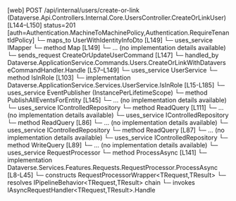 [web] POST /api/internal/users/create-or-link  (Dataverse.Api.Controllers.Internal.Core.UsersController.CreateOrLinkUser)  [L144–L150] status=201 [auth=Authentication.MachineToMachinePolicy,Authentication.RequireTenantIdPolicy]
  └─ maps_to UserWithIdentityInfoDto [L149]
  └─ uses_service IMapper
    └─ method Map [L149]
      └─ ... (no implementation details available)
  └─ sends_request CreateOrUpdateUserCommand [L147]
    └─ handled_by Dataverse.ApplicationService.Commands.Users.CreateOrLinkWithDataverseCommandHandler.Handle [L57–L149]
      └─ uses_service UserService
        └─ method IsInRole [L103]
          └─ implementation Dataverse.ApplicationService.Services.UserService.IsInRole [L15-L185]
      └─ uses_service EventPublisher (InstancePerLifetimeScope)
        └─ method PublishAllEventsForEntity [L145]
          └─ ... (no implementation details available)
      └─ uses_service IControlledRepository<FirmSettings>
        └─ method ReadQuery [L111]
          └─ ... (no implementation details available)
      └─ uses_service IControlledRepository<Office>
        └─ method ReadQuery [L86]
          └─ ... (no implementation details available)
      └─ uses_service IControlledRepository<Team>
        └─ method ReadQuery [L87]
          └─ ... (no implementation details available)
      └─ uses_service IControlledRepository<User>
        └─ method WriteQuery [L89]
          └─ ... (no implementation details available)
      └─ uses_service RequestProcessor
        └─ method ProcessAsync [L141]
          └─ implementation Dataverse.Services.Features.Requests.RequestProcessor.ProcessAsync [L8-L45]
            └─ constructs RequestProcessorWrapper<TRequest,TResult>
            └─ resolves IPipelineBehavior<TRequest,TResult> chain
            └─ invokes IAsyncRequestHandler<TRequest,TResult>.Handle

